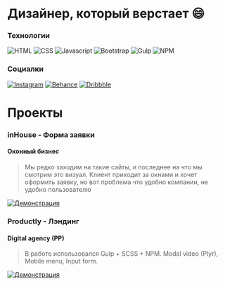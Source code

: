 <!-- ![CoverImage](https://github.com/ilya-frontman/ilya-frontman/blob/main/img/Cover.jpg) -->

# Дизайнер, который верстает :smile:

### Технологии

![HTML](https://img.shields.io/badge/HTML-090909?style=for-the-badge&logo=html5)
![CSS](https://img.shields.io/badge/CSS-090909?style=for-the-badge&logo=css3)
![Javascript](https://img.shields.io/badge/Javascript-090909?style=for-the-badge&logo=javascript)
![Bootstrap](https://img.shields.io/badge/Bootstrap-090909?style=for-the-badge&logo=bootstrap)
![Gulp](https://img.shields.io/badge/Gulp-090909?style=for-the-badge&logo=gulp)
![NPM](https://img.shields.io/badge/NPM-090909?style=for-the-badge&logo=npm)

### Социалки

[![Instagram](https://img.shields.io/badge/instagram-090909?style=for-the-badge&logo=instagram)](https://www.instagram.com/ilya.frontman/)
[![Behance](https://img.shields.io/badge/behance-090909?style=for-the-badge&logo=behance)](https://www.behance.net/ilya_frontman)
[![Dribbble](https://img.shields.io/badge/dribbble-090909?style=for-the-badge&logo=dribbble)](https://dribbble.com/ilya_frontman)

# Проекты

### inHouse - Форма заявки

#### Оконный бизнес

> Мы редко заходим на такие сайты, и последнее на что мы смотрим это визуал.
> Клиент приходит за окнами и хочет оформить заявку,
> но вот проблема что удобно компании, не удобно пользователю

[![Демонстрация](https://img.shields.io/badge/Демонстрация-success?style=for-the-badge&logo=Демонстрация)](https://ilya-frontman.github.io/inHouse/)


### Productly - Лэндинг

#### Digital agency (PP)

> В работе использовался Gulp + SCSS + NPM.
> Modal video (Plyr), Mobile menu, Input form.

[![Демонстрация](https://img.shields.io/badge/Демонстрация-success?style=for-the-badge&logo=Демонстрация)](https://ilya-frontman.github.io/productly/)
